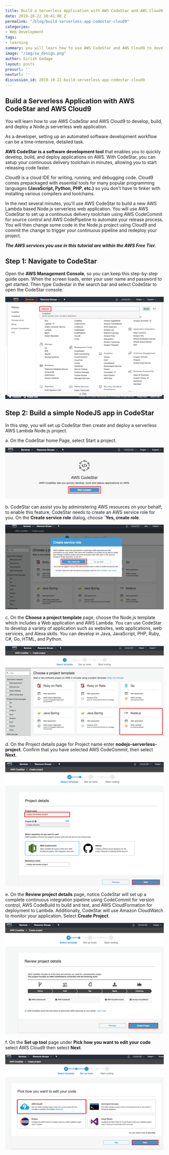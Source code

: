 ```yaml
---
title: Build a Serverless Application with AWS CodeStar and AWS Cloud9
date: 2019-10-22 10:41:00 Z
permalink: "/blog/build-serverless-app-codestar-cloud9"
categories:
- Web Development
tags:
- learning
summary: you will learn how to use AWS CodeStar and AWS Cloud9 to develop, build, and deploy a Node.js serverless web application. As a developer, setting up an automated software development workflow can be a time-intensive, detailed task. AWS CodeStar is a software development tool that enables you to quickly develop, build, and deploy applications on AWS. With CodeStar, you can setup your continuous delivery toolchain in minutes, allowing you to start releasing code faster..
image: "/img/sw_design.png"
author: Girish Godage
layout: posts
prevurl: ''
nexturl: ''
discussion_id: 2019-10-22-build-serverless-app-codestar-cloud9
---
```


## Build a Serverless Application with AWS CodeStar and AWS Cloud9

 You will learn how to use AWS CodeStar and AWS Cloud9 to develop, build, and deploy a Node.js serverless web application. 
 
 As a developer, setting up an automated software development workflow can be a time-intensive, detailed task. 
 
 **AWS CodeStar is a software development tool** that enables you to quickly develop, build, and deploy applications on AWS. With CodeStar, you can setup your continuous delivery toolchain in minutes, allowing you to start releasing code faster.

 Cloud9 is a cloud IDE for writing, running, and debugging code. Cloud9 comes prepackaged with essential tools for many popular programming languages **(JavaScript, Python, PHP, etc.)** so you don't have to tinker with installing various compilers and toolchains.

In the next several minutes, you'll use AWS CodeStar to build a new AWS Lambda based Node.js serverless web application. You will use AWS CodeStar to set up a continuous delivery toolchain using AWS CodeCommit for source control and AWS CodePipeline to automate your release process. You will then change some code in the Node.js project using Cloud9 and commit the change to trigger your continuous pipeline and redeploy your project.

***The AWS services you use in this tutorial are within the AWS Free Tier.***

## Step 1: Navigate to CodeStar
Open the **AWS Management Console**, so you can keep this step-by-step guide open. When the screen loads, enter your user name and password to get started. Then type Codestar in the search bar and select CodeStar to open the CodeStar console.

![image info](/img/webdevelopment/5/build-serverless-app-codestar-cloud.png)

## Step 2: Build a simple NodeJS app in CodeStar

In this step, you will set up CodeStar then create and deploy a serverless AWS Lambda Node.js project.

a. On the CodeStar home Page, select Start a project.

![image info](/img/webdevelopment/5/build-serverless-app-codestar-cloud9-01.png)

b. CodeStar can assist you by administering AWS resources on your behalf; to enable this feature, CodeStar needs to create an AWS service role for you. On the **Create service role** dialog, choose **`Yes, create role**.

![image info](/img/webdevelopment/5/build-serverless-app-codestar-cloud9-02.png)

c. On the **Choose a project template** page, choose the Node.js template which includes a Web application and AWS Lambda. You can use CodeStar to develop a variety of application such as websites, web applications, web services, and Alexa skills. You can develop in Java, JavaScript, PHP, Ruby, C#, Go, HTML, and Python.

![image info](/img/webdevelopment/5/build-serverless-app-codestar-cloud9-03.png)

d. On the Project details page for Project name enter **nodejs-serverless-project**. Confirm that you have selected AWS CodeCommit, then select **Next**.


![image info](/img/webdevelopment/5/build-serverless-app-codestar-cloud9-04.png)


e. On the **Review project details** page, notice CodeStar will set up a complete continuous integration pipeline using CodeCommit for version control, AWS CodeBuild to build and test, and AWS CloudFormation for deployment to Lambda. Additionally, CodeStar will use Amazon CloudWatch to monitor your application. Select **Create Project**.

![image info](/img/webdevelopment/5/build-serverless-app-codestar-cloud9-05.png)


f. On the **Set up tool** page under **Pick how you want to edit your code** select AWS Cloud9 then select **Next**.

![image info](/img/webdevelopment/5/build-serverless-app-codestar-cloud9-06.png)
